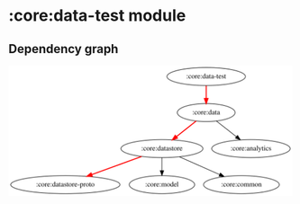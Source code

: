 # :core:data-test module

## Dependency graph

![Dependency graph](../../docs/images/graphs/dep_graph_core_data_test.svg)
